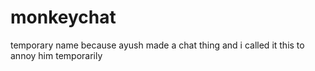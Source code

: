 # monkeychat

temporary name because ayush made a chat thing and i called it this to annoy him temporarily
